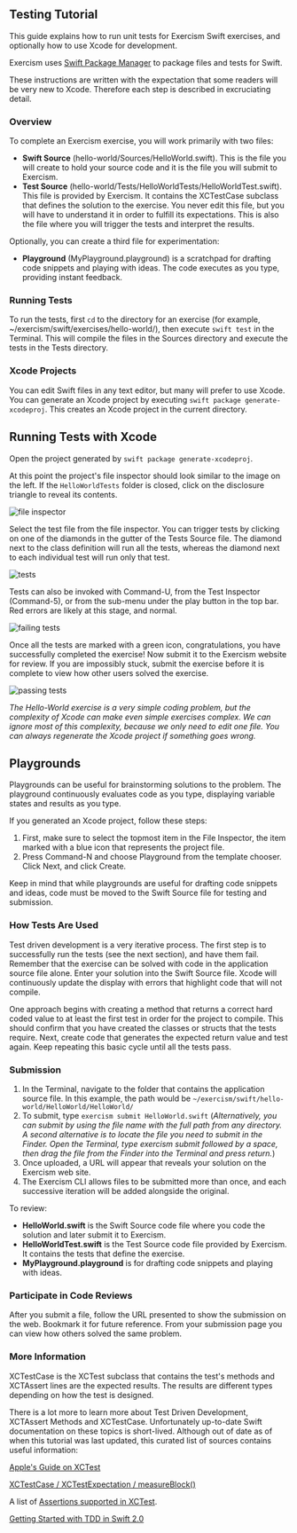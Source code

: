 ## Testing Tutorial

This guide explains how to run unit tests for Exercism Swift exercises, and optionally how to use Xcode for development.

Exercism uses [Swift Package Manager](https://github.com/apple/swift-package-manager/tree/master/Documentation) to package files and tests for Swift.

These instructions are written with the expectation that some readers will be very new to Xcode. Therefore each step is described in excruciating detail.

### Overview

To complete an Exercism exercise, you will work primarily with two files:

* **Swift Source** (hello-world/Sources/HelloWorld.swift). This is the file you will create to hold your source code and it is the file you will submit to Exercism.
* **Test Source** (hello-world/Tests/HelloWorldTests/HelloWorldTest.swift). This file is provided by Exercism. It contains the XCTestCase subclass that defines the solution to the exercise. You never edit this file, but you will have to understand it in order to fulfill its expectations. This is also the file where you will trigger the tests and interpret the results.

Optionally, you can create a third file for experimentation:
* **Playground** (MyPlayground.playground) is a scratchpad for drafting code snippets and playing with ideas. The code executes as you type, providing instant feedback.

### Running Tests
To run the tests, first `cd` to the directory for an exercise (for example, ~/exercism/swift/exercises/hello-world/), then execute `swift test` in the Terminal.  This will compile the files in the Sources directory and execute the tests in the Tests directory.  

### Xcode Projects
You can edit Swift files in any text editor, but many will prefer to use Xcode.  You can generate an Xcode project by executing `swift package generate-xcodeproj`.  This creates an Xcode project in the current directory.

## Running Tests with Xcode

Open the project generated by `swift package generate-xcodeproj`.

At this point the project's file inspector should look similar to the image on the left. If the `HelloWorldTests` folder is closed, click on the disclosure triangle to reveal its contents.

![file inspector](img/file-inspector.png)

Select the test file from the file inspector.  You can trigger tests by clicking on one of the diamonds in the gutter of the Tests Source file. The diamond next to the class definition will run all the tests, whereas the diamond next to each individual test will run only that test.

![tests](img/tests.png)

Tests can also be invoked with Command-U, from the Test Inspector (Command-5), or from the sub-menu under the play button in the top bar.  Red errors are likely at this stage, and normal.

![failing tests](img/tests-fail.png)

Once all the tests are marked with a green icon, congratulations, you have successfully completed the exercise! Now submit it to the Exercism website for review. If you are impossibly stuck, submit the exercise before it is complete to view how other users solved the exercise.

![passing tests](img/tests-pass.png)

*The Hello-World exercise is a very simple coding problem, but the complexity of Xcode can make even simple exercises complex.  We can ignore most of this complexity, because we only need to edit one file.  You can always regenerate the Xcode project if something goes wrong.*

## Playgrounds

Playgrounds can be useful for brainstorming solutions to the problem.  The playground continuously evaluates code as you type, displaying variable states and results as you type.

If you generated an Xcode project, follow these steps:

1. First, make sure to select the topmost item in the File Inspector, the item marked with a blue icon that represents the project file.
2. Press Command-N and choose Playground from the template chooser. Click Next, and click Create.

Keep in mind that while playgrounds are useful for drafting code snippets and ideas, code must be moved to the Swift Source file for testing and submission.

### How Tests Are Used

Test driven development is a very iterative process. The first step is to successfully run the tests (see the next section), and have them fail. Remember that the exercise can be solved with code in the application source file alone. Enter your solution into the Swift Source file. Xcode will continuously update the display with errors that highlight code that will not compile.

One approach begins with creating a method that returns a correct hard coded value to at least the first test in order for the project to compile. This should confirm that you have created the classes or structs that the tests require. Next, create code that generates the expected return value and test again. Keep repeating this basic cycle until all the tests pass.

### Submission

1. In the Terminal, navigate to the folder that contains the application source file. In this example, the path would be `~/exercism/swift/hello-world/HelloWorld/HelloWorld/`
2. To submit, type `exercism submit HelloWorld.swift` (_Alternatively, you can submit by using the file name with the full path from any directory. A second alternative is to locate the file you need to submit in the Finder. Open the Terminal, type exercism submit followed by a space, then drag the file from the Finder into the Terminal and press return._)
3. Once uploaded, a URL will appear that reveals your solution on the Exercism web site.
4. The Exercism CLI allows files to be submitted more than once, and each successive iteration will be added alongside the original.

To review:

* **HelloWorld.swift** is the Swift Source code file where you code the solution and later submit it to Exercism.
* **HelloWorldTest.swift** is the Test Source code file provided by Exercism. It contains the tests that define the exercise.
* **MyPlayground.playground** is for drafting code snippets and playing with ideas.

### Participate in Code Reviews

After you submit a file, follow the URL presented to show the submission on the web. Bookmark it for future reference. From your submission page you can view how others solved the same problem.

### More Information

XCTestCase is the XCTest subclass that contains the test's methods and XCTAssert lines are the expected results. The results are different types depending on how the test is designed.

There is a lot more to learn more about Test Driven Development, XCTAssert Methods and XCTestCase. Unfortunately up-to-date Swift documentation on these topics is short-lived. Although out of date as of when this tutorial was last updated, this curated list of sources contains useful information:

[Apple's Guide on XCTest](https://developer.apple.com/library/tvos/documentation/DeveloperTools/Conceptual/testing_with_xcode/chapters/02-quick_start.html#//apple_ref/doc/uid/TP40014132-CH2-SW1)

[XCTest​Case / XCTest​Expectation / measure​Block()](http://nshipster.com/xctestcase/)

A list of [Assertions supported in XCTest](http://rshankar.com/assertions-supported-in-xctest/).

[Getting Started with TDD in Swift 2.0](https://medium.com/@ynzc/getting-started-with-tdd-in-swift-2fab3e07204b#.589p6ao6y)


